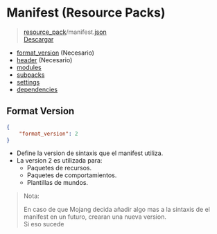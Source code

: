 # Manifest (Resource Packs)
> [resource_pack](../resource_packs/)/manifest.[json](https://wiki.bedrock.dev/guide/understanding-json.html) <br>
>[Descargar](../behavior_packs/manifest.json "download")

- [format_version](#format-version) (Necesario)
- [header]() (Necesario)
- [modules]()
- [subpacks]()
- [settings]()
- [dependencies]()

## Format Version
```json
{
    "format_version": 2
}
```
- Define la version de sintaxis que el manifest utiliza.
- La version 2 es utilizada para:
    - Paquetes de recursos.
    - Paquetes de comportamientos.
    - Plantillas de mundos.
> Nota:
>
> En caso de que Mojang decida añadir algo mas a la sintaxis de el manifest en un futuro, crearan una nueva version.<br>
>Si eso sucede
